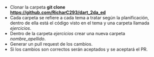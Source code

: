 * Clonar la carpeta **git clone https://github.com/RicharC293/dart_2da_ed**
* Cada carpeta se refiere a cada tema a tratar según la planificación, dentro de ella
está el código visto en el tema y una carpeta llamada *ejercicios*.
* Dentro de la carpeta *ejercicios* crear una nueva carpeta *nombre_apellido*.
* Generar un pull request de los cambios.
* Si los cambios son correctos serán aceptados y se aceptará el PR.